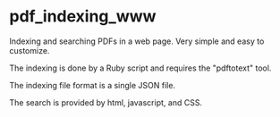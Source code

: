 pdf_indexing_www
================

Indexing and searching PDFs in a web page.  Very simple and easy to customize. 

The indexing is done by a Ruby script and requires the "pdftotext" tool. 

The indexing file format is a single JSON file.

The search is provided by html, javascript, and CSS.

